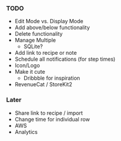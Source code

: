 ### TODO
- Edit Mode vs. Display Mode
- Add above/below functionality
- Delete functionality
- Manage Multiple
  - SQLite?
- Add link to recipe or note
- Schedule all notifications (for step times)
- Icon/Logo
- Make it cute
  - Dribbble for inspiration
- RevenueCat / StoreKit2

### Later
- Share link to recipe / import
- Change time for individual row
- AWS
- Analytics
